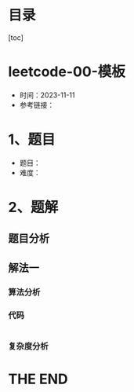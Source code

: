 # 目录

[toc]

# leetcode-00-模板

- 时间：2023-11-11
- 参考链接：



# 1、题目

- 题目：
- 难度：



# 2、题解

## 题目分析



## 解法一

### 算法分析





### 代码

```java
```





### 复杂度分析











# THE END